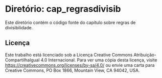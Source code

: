 # Diretório: cap_regrasdivisib

Este diretório contém o código fonte do capítulo sobre regras de divisibilidade.

## Licença

Este trabalho está licenciado sob a Licença Creative Commons Atribuição-CompartilhaIgual 4.0 Internacional. Para ver uma cópia desta licença, visite https://creativecommons.org/licenses/by-sa/4.0/ ou envie uma carta para Creative Commons, PO Box 1866, Mountain View, CA 94042, USA.
